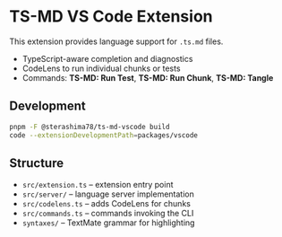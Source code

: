 # TS-MD VS Code Extension

This extension provides language support for `.ts.md` files.

- TypeScript-aware completion and diagnostics
- CodeLens to run individual chunks or tests
- Commands: **TS-MD: Run Test**, **TS-MD: Run Chunk**, **TS-MD: Tangle**

## Development

```bash
pnpm -F @sterashima78/ts-md-vscode build
code --extensionDevelopmentPath=packages/vscode
```

## Structure
- `src/extension.ts` – extension entry point
- `src/server/` – language server implementation
- `src/codelens.ts` – adds CodeLens for chunks
- `src/commands.ts` – commands invoking the CLI
- `syntaxes/` – TextMate grammar for highlighting
